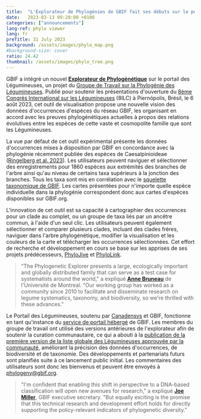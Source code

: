 ```yaml
---
title:  "L'Explorateur de Phylogénies de GBIF fait ses débuts sur le portail des Légumineuses"
date:   2023-03-13 09:20:00 +0100
categories: ["announcements"]
lang-ref: phylo viewer
lang: fr
preTitle: 31 July 2023
background: /assets/images/phylo_map.png
#background-size: cover
ratio: 24.42
thumbnail: /assets/images/phylo_tree.png
---
```


GBIF a intégré un nouvel [**Explorateur de Phylogénétique**](/fr/phylogeny/explore/) sur le portail des Légumineuses, un projet du [Groupe de Travail sur la Phylogénie des Légumineuses](https://legumedata.org//frworking-groups/phylogenetics/). Publié pour soutenir les présentations d'ouverture du [8ème Congrès International sur les Légumineuses](https://www.8ilc.com/) (8ILC) à Piernópolis, Brésil, le 6 août 2023, cet outil de visualisation propose une nouvelle vision des données d'occurrences d'espèces du réseau GBIF, les organisant en accord avec les preuves phylogénétiques actuelles à propos des relations évolutives entre les espèces de cette vaste et cosmopolite famille que sont les Légumineuses.

La vue par défaut de cet outil expérimental présente les données d'occurrences mises à disposition par GBIF en concordance avec la phylogénie récemment publiée des espèces de Caesalpinioideae ([Ringelberg et al. 2023](https://doi.org/10.1126/sciadv.ade4954)). Les utilisateurs peuvent naviguer et sélectionner des enregistrements pour 1860 espèces aux extrémités des branches de l'arbre ainsi qu'au niveau de certains taxa supérieurs à la jonction des branches. Tous les taxa sont mis en corrélation avec le [squelette taxonomique de GBIF](https://data-blog.gbif.org/post/gbif-backbone-taxonomy/). Les cartes présentées pour n'importe quelle espèce individuelle dans la phylogénie correspondent donc aux cartes d'espèces disponibles sur GBIF.org.


L'innovation de cet outil est sa capacité à cartographier des occurrences pour un clade au complet, ou un groupe de taxa liés par un ancêtre commun, à l'aide d'un seul clic. Les utilisateurs peuvent également sélectionner et comparer plusieurs clades, incluant des clades frères, naviguer dans l'arbre phylogénétique, modifier la visualisation et les couleurs de la carte et télécharger les occurrences sélectionnées. Cet effort de recherche et développement en cours se base sur les apprises de ses projets prédécesseurs, [PhyloJive](https://doi.org/10.1093/bioinformatics/btu024) et [PhyloLink](https://doi.org/10.1093/bioinformatics/bty792).


> "The Phylogenetic Explorer presents a large, ecologically important and globally distributed family that can serve as a test case for systematists around the world," a expliqué [**Anne Bruneau**](https://orcid.org/0000-0001-5547-0796) de l'Université de Montreal. "Our working group has worked as a community since 2010 to facilitate and disseminate research on legume systematics, taxonomy, and biodiversity, so we're thrilled with these advances."


Le Portail des Légumineuses, soutenu par [Canadensys](https://www.canadensys.net/) et GBIF, fonctionne en tant qu'instance du [service de portail hébergé](https://www.gbif.org/hosted-portals) de GBIF. Les membres du groupe de travail ont utilisé des versions antérieures de l'explorateur afin de soutenir la curation communautaire, ce qui a abouti à la [publication de la première version de la liste globale des Légumineuses approuvée par la communauté](https://doi.org/10.1038/s41597-022-01812-6), améliorant la précision des données d'occurrences, de biodiversité et de taxonomie. Des développements et partenariats futurs sont planifiés suite à ce lancement public initial. Les commentaires des utilisateurs sont donc les bienvenus et peuvent être envoyés à [phylogeny@gbif.org](mailto:phylogeny@gbif.org).

> "I'm confident that enabling this shift in perspective to a DNA-based classification will open new avenues for research," a expliqué [**Joe Miller**](https://orcid.org/0000-0002-5788-9010), GBIF executive secretary. "But equally exciting is the promise that this technical research and development effort holds for directly supporting the policy-relevant indicators of phylogenetic diversity."






